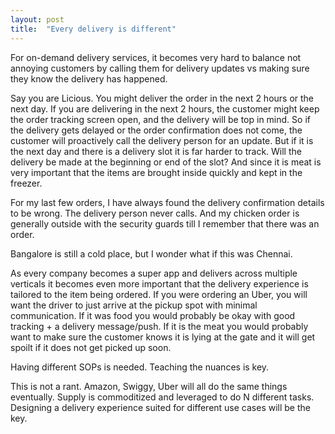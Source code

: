 ```yaml
---
layout: post
title:  "Every delivery is different"
---
```


For on-demand delivery services, it becomes very hard to balance not annoying customers by calling them for delivery updates vs making sure they know the delivery has happened.

Say you are Licious. You might deliver the order in the next 2 hours or the next day. If you are delivering in the next 2 hours, the customer might keep the order tracking screen open, and the delivery will be top in mind. So if the delivery gets delayed or the order confirmation does not come, the customer will proactively call the delivery person for an update. But if it is the next day and there is a delivery slot it is far harder to track. Will the delivery be made at the beginning or end of the slot? And since it is meat is very important that the items are brought inside quickly and kept in the freezer.

For my last few orders, I have always found the delivery confirmation details to be wrong. The delivery person never calls. And my chicken order is generally outside with the security guards till I remember that there was an order.

Bangalore is still a cold place, but I wonder what if this was Chennai.

As every company becomes a super app and delivers across multiple verticals it becomes even more important that the delivery experience is tailored to the item being ordered. If you were ordering an Uber, you will want the driver to just arrive at the pickup spot with minimal communication. If it was food you would probably be okay with good tracking + a delivery message/push. If it is the meat you would probably want to make sure the customer knows it is lying at the gate and it will get spoilt if it does not get picked up soon.

Having different SOPs is needed. Teaching the nuances is key.

This is not a rant. Amazon, Swiggy, Uber will all do the same things eventually. Supply is commoditized and leveraged to do N different tasks. Designing a delivery experience suited for different use cases will be the key.
